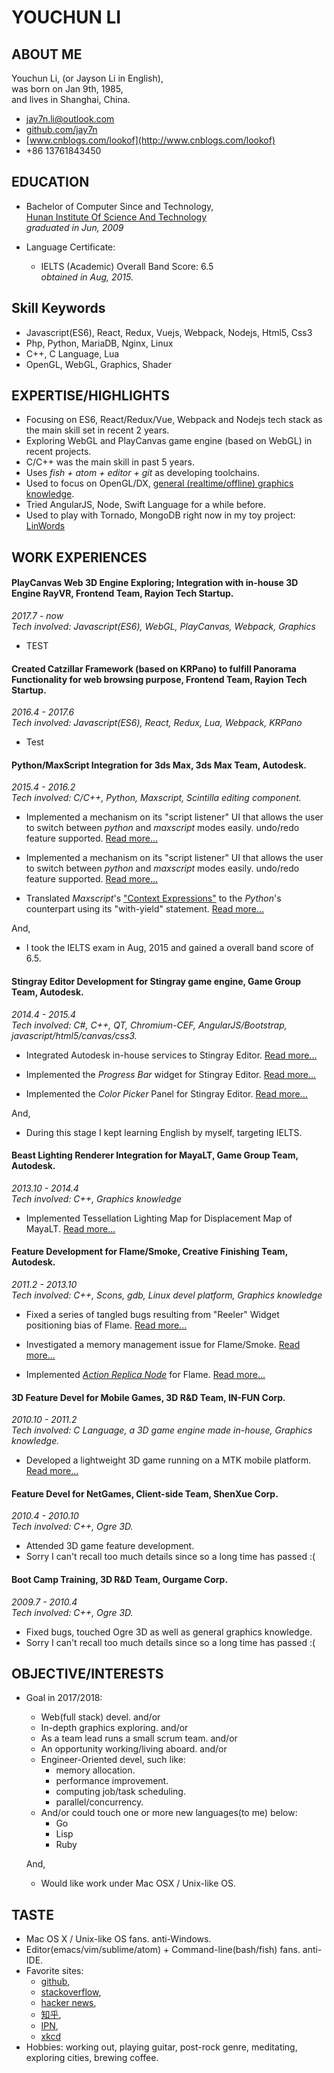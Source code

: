 # YOUCHUN LI

## ABOUT ME
Youchun Li, (or Jayson Li in English),  
was born on Jan 9th, 1985,  
and lives in Shanghai, China.  

* jay7n.li@outlook.com
* [github.com/jay7n](https://github.com/jay7n)
* [www.cnblogs.com/lookof](http://www.cnblogs.com/lookof)
* +86 13761843450


## EDUCATION
* Bachelor of Computer Since and Technology,  
  [Hunan Institute Of Science And Technology](http://www.hnist.cn)  
  _graduated in Jun, 2009_

* Language Certificate:
    * IELTS (Academic) Overall Band Score: 6.5  
      _obtained in Aug, 2015._  



## Skill Keywords
* Javascript(ES6), React, Redux, Vuejs, Webpack, Nodejs, Html5, Css3
* Php, Python, MariaDB, Nginx, Linux
* C++, C Language, Lua
* OpenGL, WebGL, Graphics, Shader


## EXPERTISE/HIGHLIGHTS
* Focusing on ES6, React/Redux/Vue, Webpack and Nodejs tech stack as the main skill set in recent 2 years.
* Exploring WebGL and PlayCanvas game engine (based on WebGL) in recent projects.
* C/C++ was the main skill in past 5 years.
* Uses _fish + atom + editor + git_ as developing toolchains.
* Used to focus on OpenGL/DX, [general (realtime/offline) graphics knowledge](http://www.cnblogs.com/lookof/category/220911.html).
* Tried AngularJS, Node, Swift Language for a while before.
* Used to play with Tornado, MongoDB right now in my toy project: [LinWords](https://github.com/jay7n/LinWords)


## WORK EXPERIENCES
#### PlayCanvas Web 3D Engine Exploring; Integration with in-house 3D Engine RayVR, Frontend Team, Rayion Tech Startup.
_2017.7 - now_  
_Tech involved: Javascript(ES6), WebGL, PlayCanvas, Webpack, Graphics_

* TEST

####  Created Catzillar Framework (based on KRPano) to fulfill Panorama Functionality for web browsing purpose, Frontend Team, Rayion Tech Startup.
_2016.4 - 2017.6_  
_Tech involved: Javascript(ES6), React, Redux, Lua, Webpack, KRPano_

* Test

#### Python/MaxScript Integration for 3ds Max, 3ds Max Team, Autodesk.
_2015.4 - 2016.2_  
_Tech involved: C/C++, Python, Maxscript, Scintilla editing component._

* Implemented a mechanism on its "script listener" UI that allows the user to switch between _python_ and _maxscript_ modes easily. undo/redo feature supported. [Read more...](https://github.com/jay7n/abouthim/blob/master/WORKEXP.md#3dsmax_adsk_1)

* Implemented a mechanism on its "script listener" UI that allows the user to switch between _python_ and _maxscript_ modes easily. undo/redo feature supported. [Read more...](javascript:ReadMore('WORKEXP.md#3dsmax_adsk_1'))

* Translated _Maxscript_'s ["Context Expressions"](http://help.autodesk.com/view/3DSMAX/2016/ENU/?guid=__files_GUID_E672728A_EE15_4197_9EDD_487781167B01_htm) to the _Python_'s counterpart using its "with-yield" statement. [Read more...](https://github.com/jay7n/abouthim/blob/master/WORKEXP.md#3dsmax_adsk_2)

And,

* I took the IELTS exam in Aug, 2015 and gained a overall band score of 6.5.

#### Stingray Editor Development for Stingray game engine, Game Group Team, Autodesk.
_2014.4 - 2015.4_  
_Tech involved: C#, C++, QT, Chromium-CEF, AngularJS/Bootstrap, javascript/html5/canvas/css3._

* Integrated Autodesk in-house services to Stingray Editor. [Read more...](https://github.com/jay7n/abouthim/blob/master/WORKEXP.md#stingray_adsk_1)

* Implemented the _Progress Bar_ widget for Stingray Editor. [Read more...](https://github.com/jay7n/abouthim/blob/master/WORKEXP.md#stingray_adsk_2)

* Implemented the _Color Picker_ Panel for Stingray Editor. [Read more...](https://github.com/jay7n/abouthim/blob/master/WORKEXP.md#stingray_adsk_3)

And,

* During this stage I kept learning English by myself, targeting IELTS.

#### Beast Lighting Renderer Integration for MayaLT, Game Group Team, Autodesk.
_2013.10 - 2014.4_  
_Tech involved: C++, Graphics knowledge_

* Implemented Tessellation Lighting Map for Displacement Map of MayaLT. [Read more...](https://github.com/jay7n/abouthim/blob/master/WORKEXP.md#beast_adsk)

#### Feature Development for Flame/Smoke, Creative Finishing Team, Autodesk.
_2011.2 - 2013.10_  
_Tech involved: C++, Scons, gdb, Linux devel platform, Graphics knowledge_

* Fixed a series of tangled bugs resulting from "Reeler" Widget positioning bias of Flame. [Read more...](https://github.com/jay7n/abouthim/blob/master/WORKEXP.md#flame_adsk_1)

* Investigated a memory management issue for Flame/Smoke. [Read more...](https://github.com/jay7n/abouthim/blob/master/WORKEXP.md#flame_adsk_2)

* Implemented _[Action Replica Node](https://knowledge.autodesk.com/search-result/caas/CloudHelp/cloudhelp/2016/ENU/Flame/files/GUID-0E1E86A5-310B-4F1F-A9C1-97E64A896AAB-htm.html)_ for Flame. [Read more...](https://github.com/jay7n/abouthim/blob/master/WORKEXP.md#flame_adsk_3)

#### 3D Feature Devel for Mobile Games, 3D R&D Team, IN-FUN Corp.
_2010.10 - 2011.2_  
_Tech involved: C Language, a 3D game engine made in-house, Graphics knowledge._

* Developed a lightweight 3D game running on a MTK mobile platform. [Read more...](https://github.com/jay7n/abouthim/blob/master/WORKEXP.md#3d_infun)

#### Feature Devel for NetGames, Client-side Team, ShenXue Corp.
_2010.4 - 2010.10_  
_Tech involved: C++, Ogre 3D._

* Attended 3D game feature development.
* Sorry I can't recall too much details since so a long time has passed :(

#### Boot Camp Training, 3D R&D Team, Ourgame Corp.
_2009.7 - 2010.4_  
_Tech involved: C++, Ogre 3D._

* Fixed bugs, touched Ogre 3D as well as general graphics knowledge.
* Sorry I can't recall too much details since so a long time has passed :(


## OBJECTIVE/INTERESTS
* Goal in 2017/2018:
    * Web(full stack) devel. and/or
    * In-depth graphics exploring. and/or
    * As a team lead runs a small scrum team. and/or
    * An opportunity working/living aboard. and/or
    * Engineer-Oriented devel, such like:
        * memory allocation.
        * performance improvement.
        * computing job/task scheduling.
        * parallel/concurrency.
    * And/or could touch one or more new languages(to me) below:
        * Go
        * Lisp
        * Ruby

    And,
    * Would like work under Mac OSX / Unix-like OS.


## TASTE
* Mac OS X / Unix-like OS fans. anti-Windows.
* Editor(emacs/vim/sublime/atom) + Command-line(bash/fish) fans. anti-IDE.
* Favorite sites:
    * [github](https://github.com/),
    * [stackoverflow](http://stackoverflow.com/),
    * [hacker news](https://news.ycombinator.com/news),
    * [知乎](https://www.zhihu.com/),
    * [IPN](http://ipn.li/),
    * [xkcd](http://xkcd.com/)
* Hobbies: working out, playing guitar, post-rock genre, meditating, exploring cities, brewing coffee.

